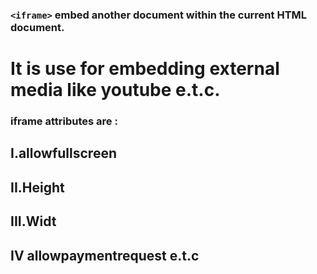 ### `<iframe>` embed another document within the current HTML document.

# It is  use for embedding external media like youtube e.t.c.

### iframe attributes are :

## I.allowfullscreen

## II.Height

## III.Widt

## IV allowpaymentrequest e.t.c